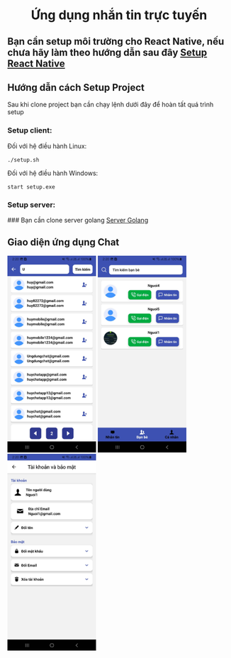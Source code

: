 <h1 align="center">Ứng dụng nhắn tin trực tuyến</h1>
<h2 align="left">Bạn cần setup môi trường cho React Native, nếu chưa hãy làm theo hướng dẫn sau đây <a href="https://reactnative.dev/docs/set-up-your-environment">Setup React Native</a></h2>
<h2>Hướng dẫn cách Setup Project</h2>
<p>Sau khi clone project bạn cần chạy lệnh dưới đây để hoàn tất quá trình setup</p>
<h3>Setup client:</h3>
Đối với hệ điều hành Linux:

```
./setup.sh
```

Đối với hệ điều hành Windows:

```
start setup.exe
```

<h3>Setup server:</h3>
### Bạn cần clone server golang 
<a href="https://github.com/theanh201/Direct-Message-Backend.git">Server Golang</a>

## Giao diện ứng dụng Chat

<img src="src/asset/ui/giaodien1.jpeg" alt="Giao diện ứng dụng chat" width="200">
<img src="src/asset/ui/giaodien2.jpeg" alt="Giao diện ứng dụng chat" width="200">
<img src="src/asset/ui/giaodien3.jpeg" alt="Giao diện ứng dụng chat" width="200">
